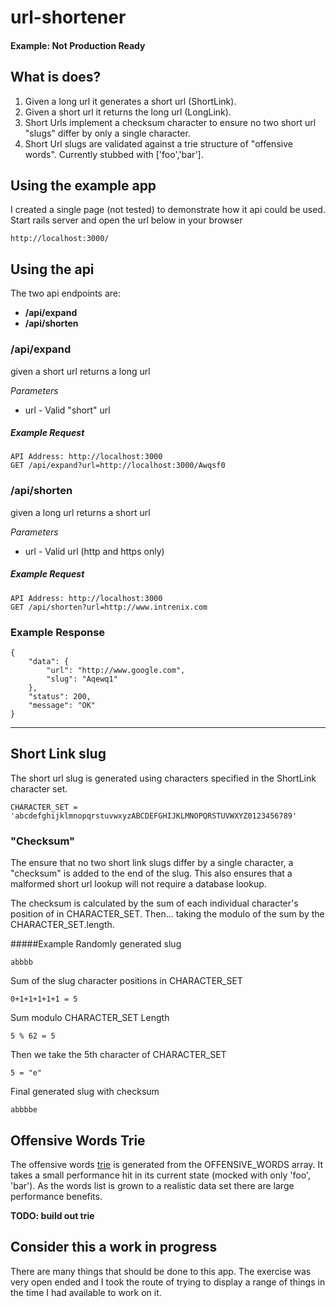# url-shortener
#### Example: Not Production Ready

## What is does?
1. Given a long url it generates a short url (ShortLink).
2. Given a short url it returns the long url (LongLink).
3. Short Urls implement a checksum character to ensure no two short url "slugs" differ by only a single character.
4. Short Url slugs are validated against a trie structure of "offensive words". Currently stubbed with  ['foo','bar'].

## Using the example app
I created a single page (not tested) to demonstrate how it api could be used. Start rails server and open the url below in your browser

    http://localhost:3000/

## Using the api

The two api endpoints are:

* **/api/expand**
* **/api/shorten**

### /api/expand
given a short url returns a long url

*Parameters*

* url - Valid "short" url

##### Example Request

    API Address: http://localhost:3000
    GET /api/expand?url=http://localhost:3000/Awqsf0

### /api/shorten
given a long url returns a short url

*Parameters*

* url - Valid url (http and https only)

##### Example Request

    API Address: http://localhost:3000
    GET /api/shorten?url=http://www.intrenix.com

### Example Response

    {
        "data": {
            "url": "http://www.google.com",
            "slug": "Aqewq1"
        },
        "status": 200,
        "message": "OK"
    }


----

## Short Link slug
The short url slug is generated using characters specified in the ShortLink character set.

    CHARACTER_SET = 'abcdefghijklmnopqrstuvwxyzABCDEFGHIJKLMNOPQRSTUVWXYZ0123456789'

### "Checksum"
The ensure that no two short link slugs differ by a single character, a "checksum" is added to the end of the slug.  This also ensures that a malformed short url lookup will not require a database lookup.

The checksum is calculated by the sum of each individual character's position of in CHARACTER\_SET.  Then... taking the modulo of the sum by the CHARACTER\_SET.length.

#####Example 
Randomly generated slug

    abbbb

Sum of the slug character positions in CHARACTER\_SET 

    0+1+1+1+1+1 = 5


Sum modulo CHARACTER\_SET Length

    5 % 62 = 5

Then we take the 5th character of CHARACTER\_SET

    5 = "e"

Final generated slug with checksum

    abbbbe

## Offensive Words Trie
The offensive words [trie](https://en.wikipedia.org/wiki/Trie) is generated from the OFFENSIVE\_WORDS array.  It takes a small performance hit in its current state (mocked with only 'foo', 'bar').  As the words list is grown to a realistic data set there are large performance benefits.

**TODO: build out trie**


## Consider this a work in progress
There are many things that should be done to this app.  The exercise was very open ended and I took the route of trying to display a range of things in the time I had available to work on it.
